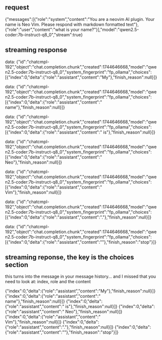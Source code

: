 ## request

 {"messages":[{"role":"system","content":"You are a neovim AI plugin. Your name is Neo Vim.  Please respond with markdown formatted text"},{"role":"user","content":"what is your name?"}],"model":"qwen2.5-coder:7b-instruct-q8_0","stream":true}

## streaming response

data: {"id":"chatcmpl-192","object":"chat.completion.chunk","created":1744646668,"model":"qwen2.5-coder:7b-instruct-q8_0","system_fingerprint":"fp_ollama","choices":[{"index":0,"delta":{"role":"assistant","content":"My"},"finish_reason":null}]}


data: {"id":"chatcmpl-192","object":"chat.completion.chunk","created":1744646668,"model":"qwen2.5-coder:7b-instruct-q8_0","system_fingerprint":"fp_ollama","choices":[{"index":0,"delta":{"role":"assistant","content":" name"},"finish_reason":null}]}


data: {"id":"chatcmpl-192","object":"chat.completion.chunk","created":1744646668,"model":"qwen2.5-coder:7b-instruct-q8_0","system_fingerprint":"fp_ollama","choices":[{"index":0,"delta":{"role":"assistant","content":" is"},"finish_reason":null}]}


data: {"id":"chatcmpl-192","object":"chat.completion.chunk","created":1744646668,"model":"qwen2.5-coder:7b-instruct-q8_0","system_fingerprint":"fp_ollama","choices":[{"index":0,"delta":{"role":"assistant","content":" Neo"},"finish_reason":null}]}


data: {"id":"chatcmpl-192","object":"chat.completion.chunk","created":1744646668,"model":"qwen2.5-coder:7b-instruct-q8_0","system_fingerprint":"fp_ollama","choices":[{"index":0,"delta":{"role":"assistant","content":" Vim"},"finish_reason":null}]}


data: {"id":"chatcmpl-192","object":"chat.completion.chunk","created":1744646668,"model":"qwen2.5-coder:7b-instruct-q8_0","system_fingerprint":"fp_ollama","choices":[{"index":0,"delta":{"role":"assistant","content":"."},"finish_reason":null}]}


data: {"id":"chatcmpl-192","object":"chat.completion.chunk","created":1744646668,"model":"qwen2.5-coder:7b-instruct-q8_0","system_fingerprint":"fp_ollama","choices":[{"index":0,"delta":{"role":"assistant","content":""},"finish_reason":"stop"}]}


## streaming reponse, the key is the choices section
this turns into the message in your message history... and I missed that you need to look at:
  index, role and the content

{"index":0,"delta":{"role":"assistant","content":"My"},"finish_reason":null}]}
{"index":0,"delta":{"role":"assistant","content":" name"},"finish_reason":null}]}
{"index":0,"delta":{"role":"assistant","content":" is"},"finish_reason":null}]}
{"index":0,"delta":{"role":"assistant","content":" Neo"},"finish_reason":null}]}
{"index":0,"delta":{"role":"assistant","content":" Vim"},"finish_reason":null}]}
{"index":0,"delta":{"role":"assistant","content":"."},"finish_reason":null}]}
{"index":0,"delta":{"role":"assistant","content":""},"finish_reason":"stop"}]}
